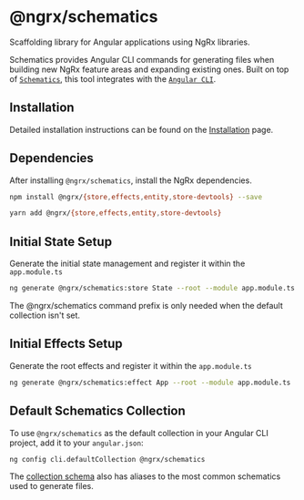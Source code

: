 # @ngrx/schematics

Scaffolding library for Angular applications using NgRx libraries.

Schematics provides Angular CLI commands for generating files when building new NgRx feature areas and expanding existing ones. Built on top of [`Schematics`](https://blog.angular.io/schematics-an-introduction-dc1dfbc2a2b2), this tool integrates with the [`Angular CLI`](https://cli.angular.io/).

## Installation

Detailed installation instructions can be found on the [Installation](guide/schematics/install) page.

## Dependencies

After installing `@ngrx/schematics`, install the NgRx dependencies.

```sh
npm install @ngrx/{store,effects,entity,store-devtools} --save
```

```sh
yarn add @ngrx/{store,effects,entity,store-devtools}
```

## Initial State Setup

Generate the initial state management and register it within the `app.module.ts`

```sh
ng generate @ngrx/schematics:store State --root --module app.module.ts
```

<div class="alert is-important">
  The @ngrx/schematics command prefix is only needed when the default collection isn't set.
</div>

## Initial Effects Setup

Generate the root effects and register it within the `app.module.ts`

```sh
ng generate @ngrx/schematics:effect App --root --module app.module.ts
```

## Default Schematics Collection

To use `@ngrx/schematics` as the default collection in your Angular CLI project,
add it to your `angular.json`:

```sh
ng config cli.defaultCollection @ngrx/schematics
```

The [collection schema](https://github.com/ngrx/platform/tree/master/modules/schematics/collection.json) also has aliases to the most common schematics used to generate files.
